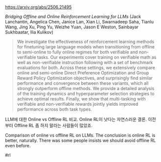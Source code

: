 https://arxiv.org/abs/2506.21495

*Bridging Offline and Online Reinforcement Learning for LLMs* (Jack Lanchantin, Angelica Chen, Janice Lan, Xian Li, Swarnadeep Saha, Tianlu Wang, Jing Xu, Ping Yu, Weizhe Yuan, Jason E Weston, Sainbayar Sukhbaatar, Ilia Kulikov)

> We investigate the effectiveness of reinforcement learning methods for finetuning large language models when transitioning from offline to semi-online to fully online regimes for both verifiable and non-verifiable tasks. Our experiments cover training on verifiable math as well as non-verifiable instruction following with a set of benchmark evaluations for both. Across these settings, we extensively compare online and semi-online Direct Preference Optimization and Group Reward Policy Optimization objectives, and surprisingly find similar performance and convergence between these variants, which all strongly outperform offline methods. We provide a detailed analysis of the training dynamics and hyperparameter selection strategies to achieve optimal results. Finally, we show that multi-tasking with verifiable and non-verifiable rewards jointly yields improved performance across both task types.

LLM에 대한 Online vs Offline RL 비교. Online RL이 낫다는 자연스러운 결론. 이전부터 Offline RL 좀 하지 말라는 사람들이 많았죠.

<english>
Comparison of online vs offline RL on LLMs. The conclusion is online RL is better, naturally. There was some people insists we should avoid offline RL even before.
</english>

#rl 